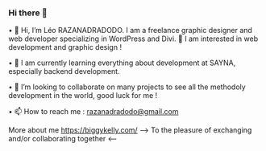 ### Hi there 👋

•	👋 Hi, I’m Léo RAZANADRADODO. I am a freelance graphic designer and web developer specializing in WordPress and Divi.
👀 I am interested in web development and graphic design !

•	🌱 I am currently learning everything about development at SAYNA, especially backend development.

•	💞️ I’m looking to collaborate on many projects to see all the methodoly development in the world, good luck for me !

•	📫 How to reach me : razanadradodo@gmail.com


More about me  https://biggykelly.com/
--> To the pleasure of exchanging and/or collaborating together <--
